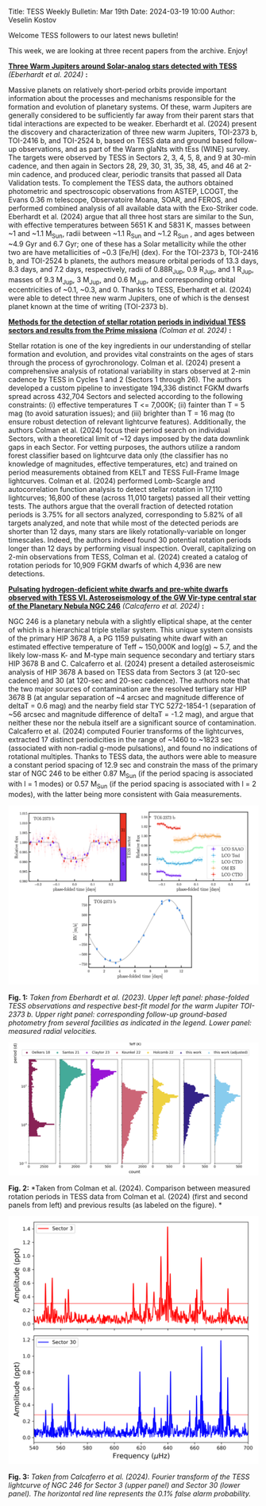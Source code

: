 Title: TESS Weekly Bulletin: Mar 19th
Date: 2024-03-19 10:00
Author: Veselin Kostov

Welcome TESS followers to our latest news bulletin! 

This week, we are looking at three recent papers from the archive. Enjoy!

**[Three Warm Jupiters around Solar-analog stars detected with TESS](https://arxiv.org/abs/2402.17592)** *(Eberhardt et al. 2024)* **:**

Massive planets on relatively short-period orbits provide important information about the processes and mechanisms responsible for the formation and evolution of planetary systems. Of these, warm Jupiters are generally considered to be sufficiently far away from their parent stars that tidal interactions are expected to be weaker. Eberhardt et al. (2024) present the discovery and characterization of three new warm Jupiters, TOI-2373 b, TOI-2416 b, and TOI-2524 b, based on TESS data and ground based follow-up observations, and as part of the Warm gIaNts with tEss (WINE) survey. The targets were observed by TESS in Sectors 2, 3, 4, 5, 8, and 9 at 30-min cadence, and then again in Sectors 28, 29, 30, 31, 35, 38, 45, and 46 at 2-min cadence, and produced clear, periodic transits that passed all Data Validation tests. To complement the TESS data, the authors obtained photometric and spectroscopic observations from ASTEP, LCOGT, the Evans 0.36 m telescope, Observatoire Moana, SOAR, and FEROS, and performed combined analysis of all available data with the Exo-Striker code. Eberhardt et al. (2024) argue that all three host stars are similar to the Sun, with effective temperatures between 5651 K and 5831 K, masses between ~1 and ~1.1 M<sub>Sun</sub>, radii between ~1.1 R<sub>Sun</sub> and ~1.2 R<sub>Sun</sub> , and ages between ~4.9 Gyr and 6.7 Gyr; one of these has a Solar metallicity while the other two are have metallicities of ~0.3 [Fe/H] (dex). For the TOI-2373 b, TOI-2416 b, and TOI-2524 b planets, the authors measure orbital periods of 13.3 days, 8.3 days, and 7.2 days, respectively, radii of 0.88R<sub>Jup</sub>, 0.9 R<sub>Jup</sub>, and 1 R<sub>Jup</sub>, masses of 9.3 M<sub>Jup</sub>, 3 M<sub>Jup</sub>, and 0.6 M<sub>Jup</sub>, and corresponding orbital eccentricities of ~0.1, ~0.3, and 0. Thanks to TESS, Eberhardt et al. (2024) were able to detect three new warm Jupiters, one of which is the densest planet known at the time of writing (TOI-2373 b). 

**[Methods for the detection of stellar rotation periods in individual TESS sectors and results from the Prime missiona](https://arxiv.org/abs/2402.14954)** *(Colman et al. 2024)* **:**

Stellar rotation is one of the key ingredients in our understanding of stellar formation and evolution, and provides vital constraints on the ages of stars through the process of gyrochronology. Colman et al. (2024) present a comprehensive analysis of rotational variability in stars observed at 2-min cadence by TESS in Cycles 1 and 2 (Sectors 1 through 26). The authors developed a custom pipeline to investigate 194,336 distinct FGKM dwarfs spread across 432,704 Sectors and selected according to the following constraints: (i) effective temperatures T <= 7,000K; (ii) fainter than T = 5 mag (to avoid saturation issues); and (iii) brighter than T = 16 mag (to ensure robust detection of relevant lightcurve features). Additionally, the authors Colman et al. (2024) focus their period search on individual Sectors, with a theoretical limit of ~12 days imposed by the data downlink gaps in each Sector. For vetting purposes, the authors utilize a random forest classifier based on lightcurve data only (the classifier has no knowledge of magnitudes, effective temperatures, etc) and trained on period measurements obtained from KELT and TESS Full-Frame Image lightcurves. Colman et al. (2024) performed Lomb-Scargle and autocorrelation function analysis to detect stellar rotation in 17,110 lightcurves; 16,800 of these (across 11,010 targets) passed all their vetting tests. The authors argue that the overall fraction of detected rotation periods is 3.75% for all sectors analyzed, corresponding to 5.82% of all targets analyzed, and note that while most of the detected periods are shorter than 12 days, many stars are likely rotationally-variable on longer timescales. Indeed, the authors indeed found 30 potential rotation periods longer than 12 days by performing visual inspection. Overall, capitalizing on 2-min observations from TESS, Colman et al. (2024) created a catalog of rotation periods for 10,909 FGKM dwarfs of which 4,936 are new detections. 


**[Pulsating hydrogen-deficient white dwarfs and pre-white dwarfs observed with TESS VI. Asteroseismology of the GW Vir-type central star of the Planetary Nebula NGC 246](https://arxiv.org/abs/2402.16642)** *(Calcaferro et al. 2024)* **:**

NGC 246 is a planetary nebula with a slightly elliptical shape, at the center of which is a hierarchical triple stellar system. This unique system consists of the primary HIP 3678 A, a PG 1159 pulsating white dwarf with an estimated effective temperature of Teff ~ 150,000K and log(g) ~ 5.7, and the likely low-mass K- and M-type main sequence secondary and tertiary stars HIP 3678 B and C. Calcaferro et al. (2024) present a detailed asteroseismic analysis of HIP 3678 A based on TESS data from Sectors 3 (at 120-sec cadence) and 30 (at 120-sec and 20-sec cadence). The authors note that the two major sources of contamination are the resolved tertiary star HIP 3678 B (at angular separation of ~4 arcsec and magnitude difference of deltaT = 0.6 mag) and the nearby field star TYC 5272-1854-1 (separation of ~56 arcsec and magnitude difference of deltaT = -1.2 mag), and argue that neither these nor the nebula itself are a significant source of contamination. Calcaferro et al. (2024) computed Fourier transforms of the lightcurves, extracted 17 distinct periodicities in the range of ~1460 to ~1823 sec (associated with non-radial g-mode pulsations), and found no indications of rotational multiples. Thanks to TESS data, the authors were able to measure a constant period spacing of 12.9 sec and constrain the mass of the primary star of NGC 246 to be either 0.87 M<sub>Sun</sub> (if the period spacing is associated with l = 1 modes) or 0.57 M<sub>Sun</sub> (if the period spacing is associated with l = 2 modes), with the latter being more consistent with Gaia measurements. 

![Eberhardt2024](images/news/Eberhardt_2024_Fig5.png)

**Fig. 1:** *Taken from Eberhardt et al. (2023). Upper left panel: phase-folded TESS observations and respective best-fit model for the warm Jupiter TOI-2373 b. Upper right panel: corresponding follow-up ground-based photometry from several facilities as indicated in the legend. Lower panel: measured radial velocities.* 

![Colman2024](images/news/Colman_2024_Fig12.png)

**Fig. 2:** *Taken from Colman et al. (2024). Comparison between measured rotation periods in TESS data from Colman et al. (2024) (first and second panels from left) and previous results (as labeled on the figure). *

![Calcaferro2024](images/news/Calcaferro_2024_Fig4.png)

**Fig. 3:** *Taken from Calcaferro et al. (2024). Fourier transform of the TESS lightcurve of NGC 246 for Sector 3 (upper panel) and Sector 30 (lower panel). The horizontal red line represents the 0.1% false alarm probability.*

